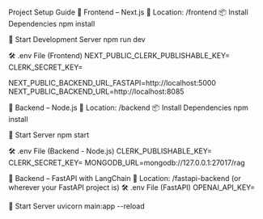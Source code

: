Project Setup Guide
🔹 Frontend – Next.js
📁 Location: /frontend
📦 Install Dependencies
npm install

🚀 Start Development Server
npm run dev

🛠️ .env File (Frontend)
NEXT_PUBLIC_CLERK_PUBLISHABLE_KEY=
CLERK_SECRET_KEY=

NEXT_PUBLIC_BACKEND_URL_FASTAPI=http://localhost:5000
NEXT_PUBLIC_BACKEND_URL=http://localhost:8085

🔹 Backend – Node.js
📁 Location: /backend
📦 Install Dependencies
npm install

🚀 Start Server
npm start

🛠️ .env File (Backend - Node.js)
CLERK_PUBLISHABLE_KEY=
CLERK_SECRET_KEY=
MONGODB_URL=mongodb://127.0.0.1:27017/rag

🔹 Backend – FastAPI with LangChain
📁 Location: /fastapi-backend (or wherever your FastAPI project is)
🛠️ .env File (FastAPI)
OPENAI_API_KEY=

🚀 Start Server
uvicorn main:app --reload